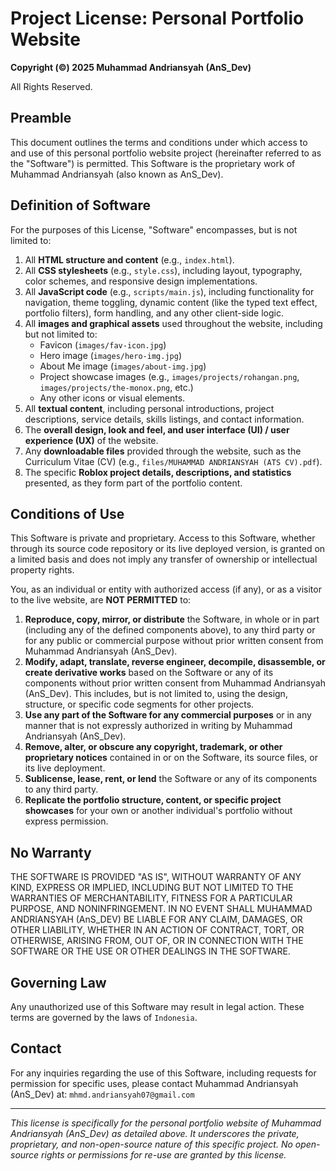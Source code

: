 # Project License: Personal Portfolio Website

**Copyright (©) 2025 Muhammad Andriansyah (AnS_Dev)**

All Rights Reserved.

## Preamble

This document outlines the terms and conditions under which access to and use of this personal portfolio website project (hereinafter referred to as the "Software") is permitted. This Software is the proprietary work of Muhammad Andriansyah (also known as AnS_Dev).

## Definition of Software

For the purposes of this License, "Software" encompasses, but is not limited to:

1.  All **HTML structure and content** (e.g., `index.html`).
2.  All **CSS stylesheets** (e.g., `style.css`), including layout, typography, color schemes, and responsive design implementations.
3.  All **JavaScript code** (e.g., `scripts/main.js`), including functionality for navigation, theme toggling, dynamic content (like the typed text effect, portfolio filters), form handling, and any other client-side logic.
4.  All **images and graphical assets** used throughout the website, including but not limited to:
    *   Favicon (`images/fav-icon.jpg`)
    *   Hero image (`images/hero-img.jpg`)
    *   About Me image (`images/about-img.jpg`)
    *   Project showcase images (e.g., `images/projects/rohangan.png`, `images/projects/the-monox.png`, etc.)
    *   Any other icons or visual elements.
5.  All **textual content**, including personal introductions, project descriptions, service details, skills listings, and contact information.
6.  The **overall design, look and feel, and user interface (UI) / user experience (UX)** of the website.
7.  Any **downloadable files** provided through the website, such as the Curriculum Vitae (CV) (e.g., `files/MUHAMMAD ANDRIANSYAH (ATS CV).pdf`).
8.  The specific **Roblox project details, descriptions, and statistics** presented, as they form part of the portfolio content.

## Conditions of Use

This Software is private and proprietary. Access to this Software, whether through its source code repository or its live deployed version, is granted on a limited basis and does not imply any transfer of ownership or intellectual property rights.

You, as an individual or entity with authorized access (if any), or as a visitor to the live website, are **NOT PERMITTED** to:

1.  **Reproduce, copy, mirror, or distribute** the Software, in whole or in part (including any of the defined components above), to any third party or for any public or commercial purpose without prior written consent from Muhammad Andriansyah (AnS_Dev).
2.  **Modify, adapt, translate, reverse engineer, decompile, disassemble, or create derivative works** based on the Software or any of its components without prior written consent from Muhammad Andriansyah (AnS_Dev). This includes, but is not limited to, using the design, structure, or specific code segments for other projects.
3.  **Use any part of the Software for any commercial purposes** or in any manner that is not expressly authorized in writing by Muhammad Andriansyah (AnS_Dev).
4.  **Remove, alter, or obscure any copyright, trademark, or other proprietary notices** contained in or on the Software, its source files, or its live deployment.
5.  **Sublicense, lease, rent, or lend** the Software or any of its components to any third party.
6.  **Replicate the portfolio structure, content, or specific project showcases** for your own or another individual's portfolio without express permission.

## No Warranty

THE SOFTWARE IS PROVIDED "AS IS", WITHOUT WARRANTY OF ANY KIND, EXPRESS OR IMPLIED, INCLUDING BUT NOT LIMITED TO THE WARRANTIES OF MERCHANTABILITY, FITNESS FOR A PARTICULAR PURPOSE, AND NONINFRINGEMENT. IN NO EVENT SHALL MUHAMMAD ANDRIANSYAH (AnS_DEV) BE LIABLE FOR ANY CLAIM, DAMAGES, OR OTHER LIABILITY, WHETHER IN AN ACTION OF CONTRACT, TORT, OR OTHERWISE, ARISING FROM, OUT OF, OR IN CONNECTION WITH THE SOFTWARE OR THE USE OR OTHER DEALINGS IN THE SOFTWARE.

## Governing Law

Any unauthorized use of this Software may result in legal action. These terms are governed by the laws of `Indonesia`.

## Contact

For any inquiries regarding the use of this Software, including requests for permission for specific uses, please contact Muhammad Andriansyah (AnS_Dev) at:
`mhmd.andriansyah07@gmail.com`

---

*This license is specifically for the personal portfolio website of Muhammad Andriansyah (AnS_Dev) as detailed above. It underscores the private, proprietary, and non-open-source nature of this specific project. No open-source rights or permissions for re-use are granted by this license.*
